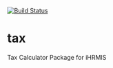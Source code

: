 <a href="https://travis-ci.org/mannysoft/tax"><img src="https://travis-ci.org/mannysoft/tax.svg" alt="Build Status"></a>
# tax
Tax Calculator Package for iHRMIS
